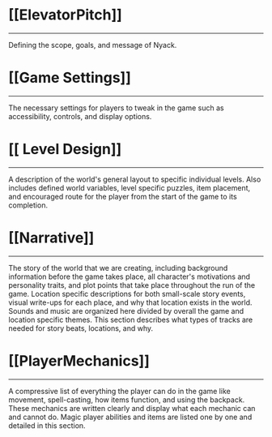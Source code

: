 # [[ElevatorPitch]]
---
Defining the scope, goals, and message of Nyack.

# [[Game Settings]]
---
The necessary settings for players to tweak in the game such as accessibility, controls, and display options.

# [[ Level Design]]
---
A description of the world's general layout to specific individual levels. Also includes defined world variables, level specific puzzles, item placement, and encouraged route for the player from the start of the game to its completion.

# [[Narrative]]
---
The story of the world that we are creating, including background information before the game takes place, all character's motivations and personality traits, and plot points that take place throughout the run of the game. Location specific descriptions for both small-scale story events, visual write-ups for each place, and why that location exists in the world. Sounds and music are organized here divided by overall the game and location specific themes. This section describes what types of tracks are needed for story beats, locations, and why.

# [[PlayerMechanics]]
---
A compressive list of everything the player can do in the game like movement, spell-casting, how items function, and using the backpack. These mechanics are written clearly and display what each mechanic can and cannot do. Magic player abilities and items are listed one by one and detailed in this section.